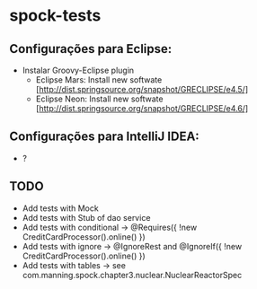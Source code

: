 # spock-tests

## Configurações para Eclipse:
* Instalar Groovy-Eclipse plugin
    * Eclipse Mars: Install new softwate [http://dist.springsource.org/snapshot/GRECLIPSE/e4.5/]
    * Eclipse Neon: Install new softwate [http://dist.springsource.org/snapshot/GRECLIPSE/e4.6/]

## Configurações para IntelliJ IDEA:
* ?

## TODO
* Add tests with Mock
* Add tests with Stub of dao service
* Add tests with conditional -> @Requires({ !new CreditCardProcessor().online() })
* Add tests with ignore -> @IgnoreRest and @IgnoreIf({ !new CreditCardProcessor().online() })
* Add tests with tables -> see com.manning.spock.chapter3.nuclear.NuclearReactorSpec
